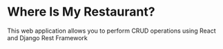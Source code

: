 # Where Is My Restaurant?

This web application allows you to perform CRUD operations using React and Django Rest Framework